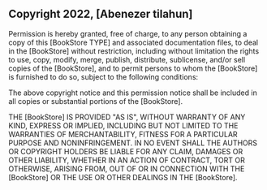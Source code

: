 ## Copyright 2022, [Abenezer tilahun] 

Permission is hereby granted, free of charge, to any person obtaining a copy of this [BookStore TYPE] and associated documentation files, to deal in the [BookStore] without restriction, including without limitation the rights to use, copy, modify, merge, publish, distribute, sublicense, and/or sell copies of the [BookStore], and to permit persons to whom the [BookStore] is furnished to do so, subject to the following conditions:

The above copyright notice and this permission notice shall be included in all copies or substantial portions of the [BookStore].

THE [BookStore] IS PROVIDED "AS IS", WITHOUT WARRANTY OF ANY KIND, EXPRESS OR IMPLIED, INCLUDING BUT NOT LIMITED TO THE WARRANTIES OF MERCHANTABILITY, FITNESS FOR A PARTICULAR PURPOSE AND NONINFRINGEMENT. IN NO EVENT SHALL THE AUTHORS OR COPYRIGHT HOLDERS BE LIABLE FOR ANY CLAIM, DAMAGES OR OTHER LIABILITY, WHETHER IN AN ACTION OF CONTRACT, TORT OR OTHERWISE, ARISING FROM, OUT OF OR IN CONNECTION WITH THE [BookStore] OR THE USE OR OTHER DEALINGS IN THE [BookStore].
